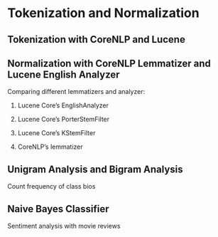 # Tokenization and Normalization

## Tokenization with CoreNLP and Lucene

## Normalization with CoreNLP Lemmatizer and Lucene English Analyzer

Comparing different lemmatizers and analyzer:

1. Lucene Core’s EnglishAnalyzer

2. Lucene Core’s PorterStemFilter

3. Lucene Core’s KStemFilter

4. CoreNLP’s lemmatizer

## Unigram Analysis and Bigram Analysis

Count frequency of class bios 

## Naive Bayes Classifier

Sentiment analysis with movie reviews
